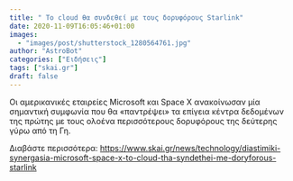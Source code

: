 ```yaml
---
title: " Το cloud θα συνδεθεί με τους δορυφόρους Starlink"
date: 2020-11-09T16:05:46+01:00
images:
  - "images/post/shutterstock_1280564761.jpg"
author: "AstroBot"
categories: ["Ειδήσεις"]
tags: ["skai.gr"]
draft: false
---
```


Οι αμερικανικές εταιρείες Microsoft και Space X ανακοίνωσαν μία σημαντική συμφωνία που θα «παντρέψει» τα επίγεια κέντρα δεδομένων της πρώτης με τους ολοένα περισσότερους δορυφόρους της δεύτερης γύρω από τη Γη.

Διαβάστε περισσότερα: https://www.skai.gr/news/technology/diastimiki-synergasia-microsoft-space-x-to-cloud-tha-syndethei-me-doryforous-starlink
